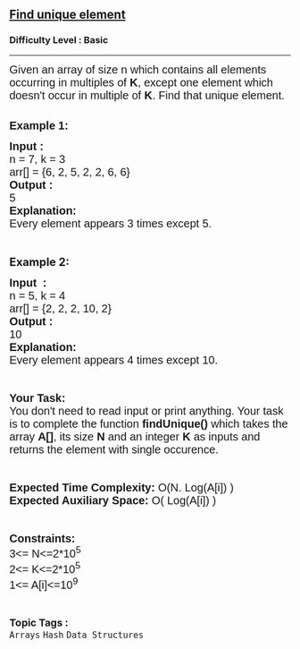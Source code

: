 <h2><a href="https://www.geeksforgeeks.org/problems/find-unique-element2632/1?page=1&category=Arrays,Strings,Linked%20List&difficulty=Basic&status=unsolved&sortBy=submissions">Find unique element</a></h2><h3>Difficulty Level : Basic</h3><hr><div class="problems_problem_content__Xm_eO"><p><span style="font-size:20px"><span style="font-family:arial,helvetica,sans-serif">Given an array of size n which contains all elements occurring in multiples of&nbsp;<strong>K</strong>, except one element which doesn't occur in multiple of <strong>K</strong>. Find that unique element.</span></span><br>
&nbsp;</p>

<p><span style="font-size:20px"><span style="font-family:arial,helvetica,sans-serif"><strong>Example 1:</strong></span></span></p>

<pre><span style="font-size:20px"><span style="font-family:arial,helvetica,sans-serif"><strong>Input : 
</strong>n = 7, k = 3
arr[] = {6, 2, 5, 2, 2, 6, 6}
<strong>Output : </strong>
5
<strong>Explanation:</strong>
Every element appears 3 times except 5.</span></span></pre>

<p>&nbsp;</p>

<p><span style="font-size:20px"><strong>Example 2:</strong></span></p>

<pre><span style="font-size:20px"><span style="font-family:arial,helvetica,sans-serif"><strong>Input  : 
</strong>n = 5, k = 4
arr[] = {2, 2, 2, 10, 2}
<strong>Output :
</strong>10
<strong>Explanation:</strong>
Every element appears 4 times except 10.</span></span></pre>

<p>&nbsp;</p>

<p><span style="font-size:20px"><span style="font-family:arial,helvetica,sans-serif"><strong>Your Task:&nbsp;&nbsp;</strong><br>
You don't need to read input or print anything. Your task is to complete the function&nbsp;<strong>findUnique()</strong>&nbsp;which takes the array <strong>A[]</strong>, its size <strong>N</strong><strong> </strong>and an integer<strong> K</strong> as inputs and returns the element with single occurence.</span></span></p>

<p>&nbsp;</p>

<p><span style="font-size:20px"><span style="font-family:arial,helvetica,sans-serif"><strong>Expected Time Complexity:</strong> O(N. Log(A[i]) )<br>
<strong>Expected Auxiliary Space:</strong> O( Log(A[i]) )</span></span></p>

<p>&nbsp;</p>

<p><span style="font-size:20px"><span style="font-family:arial,helvetica,sans-serif"><strong>Constraints:</strong><br>
3&lt;= N&lt;=2*10<sup>5</sup><br>
2&lt;= K&lt;=2*10<sup>5</sup><br>
1&lt;= A[i]&lt;=10<sup>9</sup></span></span></p>
</div><br><p><span style=font-size:18px><strong>Topic Tags : </strong><br><code>Arrays</code>&nbsp;<code>Hash</code>&nbsp;<code>Data Structures</code>&nbsp;